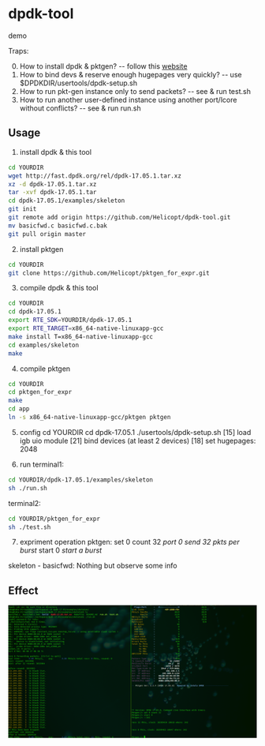 # dpdk-tool
demo

Traps:

0. How to install dpdk & pktgen? -- follow this [website](http://www.jianshu.com/p/dcb6ccc83ea5)
1. How to bind devs & reserve enough hugepages very quickly? -- use $DPDKDIR/usertools/dpdk-setup.sh
2. How to run pkt-gen instance only to send packets? -- see & run test.sh
3. How to run another user-defined instance using another port/lcore without conflicts? -- see & run run.sh


## Usage

1. install dpdk & this tool
```sh
cd YOURDIR
wget http://fast.dpdk.org/rel/dpdk-17.05.1.tar.xz
xz -d dpdk-17.05.1.tar.xz
tar -xvf dpdk-17.05.1.tar
cd dpdk-17.05.1/examples/skeleton
git init
git remote add origin https://github.com/Helicopt/dpdk-tool.git
mv basicfwd.c basicfwd.c.bak
git pull origin master
```
2. install pktgen
```sh
cd YOURDIR
git clone https://github.com/Helicopt/pktgen_for_expr.git

```
3. compile dpdk & this tool
```sh
cd YOURDIR
cd dpdk-17.05.1
export RTE_SDK=YOURDIR/dpdk-17.05.1
export RTE_TARGET=x86_64-native-linuxapp-gcc
make install T=x86_64-native-linuxapp-gcc
cd examples/skeleton
make
```
4. compile pktgen
```sh
cd YOURDIR
cd pktgen_for_expr
make
cd app
ln -s x86_64-native-linuxapp-gcc/pktgen pktgen
```
5. config
cd YOURDIR
cd dpdk-17.05.1
./usertools/dpdk-setup.sh
\[15\] load igb uio module
\[21\] bind devices (at least 2 devices)
\[18\] set hugepages: 2048

6. run
terminal1:
```sh
cd YOURDIR/dpdk-17.05.1/examples/skeleton
sh ./run.sh
```
terminal2:
```sh
cd YOURDIR/pktgen_for_expr
sh ./test.sh
```

7. expriment operation
pktgen:
set 0 count 32 *port 0 send 32 pkts per burst*
start 0 *start a burst*

skeleton - basicfwd:
Nothing but observe some info

## Effect

![](./effect.png)
